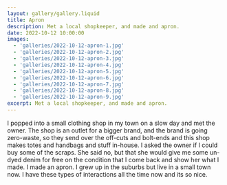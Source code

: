```yaml
---
layout: gallery/gallery.liquid
title: Apron
description: Met a local shopkeeper, and made and apron.
date: 2022-10-12 10:00:00
images:
  - 'galleries/2022-10-12-apron-1.jpg'
  - 'galleries/2022-10-12-apron-2.jpg'
  - 'galleries/2022-10-12-apron-3.jpg'
  - 'galleries/2022-10-12-apron-4.jpg'
  - 'galleries/2022-10-12-apron-5.jpg'
  - 'galleries/2022-10-12-apron-6.jpg'
  - 'galleries/2022-10-12-apron-7.jpg'
  - 'galleries/2022-10-12-apron-8.jpg'
  - 'galleries/2022-10-12-apron-9.jpg'
excerpt: Met a local shopkeeper, and made and apron.
---
```


I popped into a small clothing shop in my town on a slow day and met the owner. The shop is an outlet for a bigger brand, and the brand is going zero-waste, so they send over the off-cuts and bolt-ends and this shop makes totes and handbags and stuff in-house. I asked the owner if I could buy some of the scraps. She said no, but that she would give me some un-dyed denim for free on the condition that I come back and show her what I made. I made an apron.
I grew up in the suburbs but live in a small town now. I have these types of interactions all the time now and its so nice.
